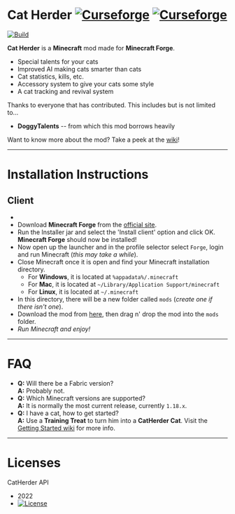 Cat Herder [![Curseforge](http://cf.way2muchnoise.eu/full_cat-herder_downloads.svg)](https://www.curseforge.com/minecraft/mc-mods/cat-herder) [![Curseforge](http://cf.way2muchnoise.eu/versions/For%20cat-herder_all.svg)](https://minecraft.curseforge.com/projects/cat-herder)
===========

[![Build](https://github.com/sweetrpg/CatHerder/actions/workflows/ci-build.yml/badge.svg)](https://github.com/sweetrpg/CatHerder/actions/workflows/ci-build.yml)

**Cat Herder** is a **Minecraft** mod made for **Minecraft Forge**.

* Special talents for your cats
* Improved AI making cats smarter than cats
* Cat statistics, kills, etc.
* Accessory system to give your cats some style
* A cat tracking and revival system

Thanks to everyone that has contributed. This includes but is not limited to...
* **DoggyTalents** -- from which this mod borrows heavily 

Want to know more about the mod? Take a peek at the [wiki](https://github.com/sweetrpg/CatHerder/wiki)!

-----------------

# Installation Instructions

## Client
- 
- Download **Minecraft Forge** from the [official site](https://files.minecraftforge.net/).
- Run the Installer jar and select the 'Install client' option and click OK. **Minecraft Forge** should now be installed!
- Now open up the launcher and in the profile selector select ```Forge```, login and run Minecraft (*this may take a while*).
- Close Minecraft once it is open and find your Minecraft installation directory.
  - For **Windows**, it is located at ```%appadata%/.minecraft```
  - For **Mac**, it is located at ````~/Library/Application Support/minecraft````
  - For **Linux**, it is located at ```~/.minecraft``` 
- In this directory, there will be a new folder called ```mods``` (*create one if there isn't one*).
- Download the mod from [here](https://www.curseforge.com/minecraft/mc-mods/cat-herder/files), then drag n' drop the mod into the ```mods``` folder.
- *Run Minecraft and enjoy!*

-----------------

# FAQ

 - **Q:** Will there be a Fabric version?  
   **A:** Probably not.
 - **Q:** Which Minecraft versions are supported?  
   **A:** It is normally the most current release, currently `1.18.x`.
 - **Q:** I have a cat, how to get started?  
   **A:** Use a **Training Treat** to turn him into a **CatHerder Cat**. Visit the [Getting Started wiki](https://github.com/sweetrpg/CatHerder/wiki/Getting-Started) for more info.

-----------------

# Licenses

CatHerder API
 - 2022
 - [![License](https://img.shields.io/badge/License-MIT-green.svg?style=flat-square)](http://opensource.org/licenses/MIT)
